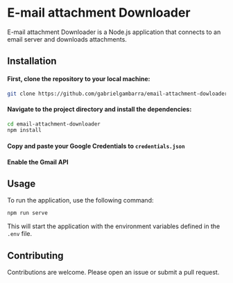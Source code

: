 # E-mail attachment Downloader

E-mail attachment Downloader is a Node.js application that connects to an email server and downloads attachments.

## Installation

#### First, clone the repository to your local machine:

```sh
git clone https://github.com/gabrielgambarra/email-attachment-dowloader.git
```

#### Navigate to the project directory and install the dependencies:

```sh
cd email-attachment-downloader
npm install
```

#### Copy and paste your Google Credentials to `credentials.json`

#### Enable the Gmail API

## Usage

To run the application, use the following command:

```sh
npm run serve
```

This will start the application with the environment variables defined in the `.env` file.

## Contributing

Contributions are welcome. Please open an issue or submit a pull request.
